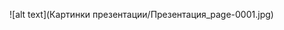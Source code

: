 <!-- # handwriting_analysis[Презентация.pdf](Презентация.pdf) -->

<!-- <h1 align="center">Hi there, I'm <a href="https://daniilshat.ru/" target="_blank">Daniil</a> 
<img src="https://github.com/blackcater/blackcater/raw/main/images/Hi.gif" height="32"/></h1>
<h3 align="center">Computer science student, IT news writer from Russia 🇷🇺</h3> -->

<!-- <embed src="Презентация.pdf" type="application/pdf" width="100%" height="800px"/> -->

<!--  ![](Картинки презентации/Презентация_page-0001.jpg) -->
![alt text](Картинки презентации/Презентация_page-0001.jpg)
<a href="Картинки презентации/Презентация_page-0001.jpg" />
<!-- <img src="Картинки презентации/Презентация_page-0001.jpg" /> -->
